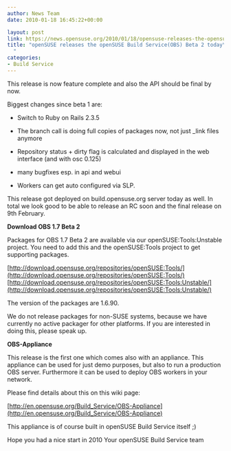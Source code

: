 ```yaml
---
author: News Team
date: 2010-01-18 16:45:22+00:00

layout: post
link: https://news.opensuse.org/2010/01/18/opensuse-releases-the-opensuse-build-serviceobs-beta-2-today/
title: "openSUSE releases the openSUSE Build Service(OBS) Beta 2 today\
  "
categories:
- Build Service
---
```

This release is now feature complete and also the API should be final by now.

Biggest changes since beta 1 are:




	
  * Switch to Ruby on Rails 2.3.5


	
  * The branch call is doing full copies of packages now, not just _link files anymore


	
  * Repository status + dirty flag is calculated and displayed in the web interface (and with osc 0.125)


	
  * many bugfixes esp. in api and webui


	
  * Workers can get auto configured via SLP.



This release got deployed on build.opensuse.org server today as well. In total we look good to be able to release an RC soon and the final release on 9th February.

**Download OBS 1.7 Beta 2**

Packages for OBS 1.7 Beta 2 are available via our openSUSE:Tools:Unstable project. You need to add this and the openSUSE:Tools project to get supporting packages.

 [http://download.opensuse.org/repositories/openSUSE:Tools/](http://download.opensuse.org/repositories/openSUSE:Tools/)
 [http://download.opensuse.org/repositories/openSUSE:Tools:Unstable/](http://download.opensuse.org/repositories/openSUSE:Tools:Unstable/)

The version of the packages are 1.6.90.

We do not release packages for non-SUSE systems, because we have currently no active packager for other platforms. If you are interested in doing this,
please speak up.

**OBS-Appliance**

This release is the first one which comes also with an appliance. This appliance can be used for just demo purposes, but also to
run a production OBS server. Furthermore it can be used to deploy OBS workers in your network.

Please find details about this on this wiki page:

 [http://en.opensuse.org/Build_Service/OBS-Appliance](http://en.opensuse.org/Build_Service/OBS-Appliance)

This appliance is of course built in openSUSE Build Service itself ;)

Hope you had a nice start in 2010 
   Your openSUSE Build Service team
		
